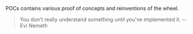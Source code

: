 POCs contains various proof of concepts and reinventions of the wheel.

> You don't really understand something until you've implemented it. -- Evi Nemeth
